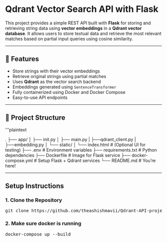 # Qdrant Vector Search API with Flask

This project provides a simple REST API built with **Flask** for storing and retrieving string data using **vector embeddings** in a **Qdrant vector database**. It allows users to store textual data and retrieve the most relevant matches based on partial input queries using cosine similarity.

---

## 🚀 Features

- Store strings with their vector embeddings
- Retrieve original strings using partial matches
- Uses **Qdrant** as the vector search backend
- Embeddings generated using `SentenceTransformer`
- Fully containerized using Docker and Docker Compose
- Easy-to-use API endpoints

---

## 📁 Project Structure

'''plaintext

.
├── app/
│ ├── init.py
│ ├── main.py
| ├──qdrant_client.py
| ├──embedding.py
│ └── static/
│ └── index.html # (Optional UI for testing)
├── .env # Environment variables
├── requirements.txt # Python dependencies
├── Dockerfile # Image for Flask service
├── docker-compose.yml # Setup Flask + Qdrant services
└── README.md # You’re here!

---

## Setup Instructions

### 1. Clone the Repository
<pre>git clone https://github.com/theashishmavii/Qdrant-API-project.git</pre>

### 2. Make sure docker is running
<pre>docker-compose up --build</pre>